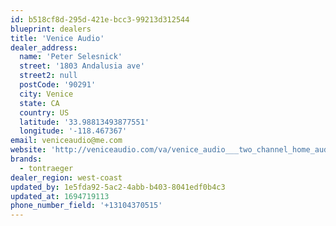 ```yaml
---
id: b518cf8d-295d-421e-bcc3-99213d312544
blueprint: dealers
title: 'Venice Audio'
dealer_address:
  name: 'Peter Selesnick'
  street: '1803 Andalusia ave'
  street2: null
  postCode: '90291'
  city: Venice
  state: CA
  country: US
  latitude: '33.98813493877551'
  longitude: '-118.467367'
email: veniceaudio@me.com
website: 'http://veniceaudio.com/va/venice_audio___two_channel_home_audio_systems.html'
brands:
  - tontraeger
dealer_region: west-coast
updated_by: 1e5fda92-5ac2-4abb-b403-8041edf0b4c3
updated_at: 1694719113
phone_number_field: '+13104370515'
---
```

